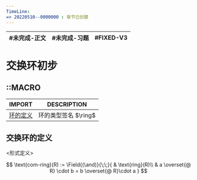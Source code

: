 ```yaml
---
TimeLine: 
=> 20220510--0000000 : 章节已创建
---
```

| #未完成-正文 | #未完成-习题 | #FIXED-V3 |
| ------------ | ------------ | --------- |

# 交换环初步

## ::MACRO

| IMPORT                                   | DESCRIPTION          |
| ---------------------------------------- | -------------------- |
| [环的定义](代数-环-环的定义.md#环的定义) | 环的类型签名 $\ring$ |

## 交换环的定义

\<形式定义\>

$$
\text{com-ring}(R) := \Field{(\and)}{\;\;}{
    & \text{ring}(R)\\
    & a \overset{@ R} \cdot b = b \overset{@ R}\cdot a 
}
$$
